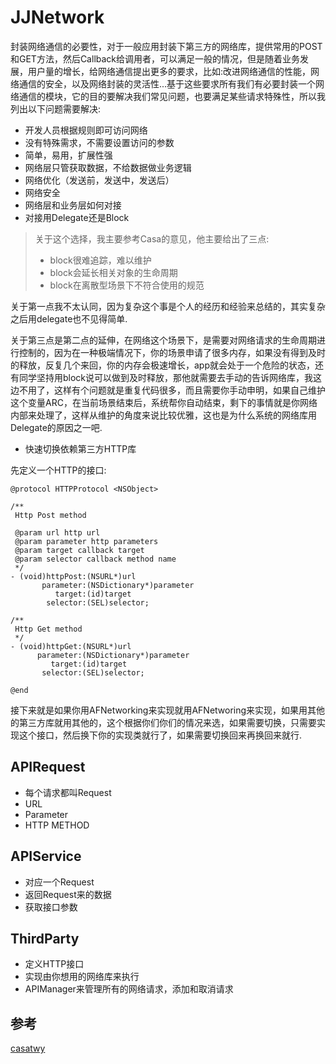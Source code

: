 # JJNetwork
封装网络通信的必要性，对于一般应用封装下第三方的网络库，提供常用的POST和GET方法，然后Callback给调用者，可以满足一般的情况，但是随着业务发展，用户量的增长，给网络通信提出更多的要求，比如:改进网络通信的性能，网络通信的安全，以及网络封装的灵活性...基于这些要求所有我们有必要封装一个网络通信的模块，它的目的要解决我们常见问题，也要满足某些请求特殊性，所以我列出以下问题需要解决:

* 开发人员根据规则即可访问网络
* 没有特殊需求，不需要设置访问的参数
* 简单，易用，扩展性强
* 网络层只管获取数据，不给数据做业务逻辑
* 网络优化（发送前，发送中，发送后）
* 网络安全
* 网络层和业务层如何对接
* 对接用Delegate还是Block

> 关于这个选择，我主要参考Casa的意见，他主要给出了三点:
> - block很难追踪，难以维护
> - block会延长相关对象的生命周期
> - block在离散型场景下不符合使用的规范

关于第一点我不太认同，因为复杂这个事是个人的经历和经验来总结的，其实复杂之后用delegate也不见得简单.

关于第三点是第二点的延伸，在网络这个场景下，是需要对网络请求的生命周期进行控制的，因为在一种极端情况下，你的场景申请了很多内存，如果没有得到及时的释放，反复几个来回，你的内存会极速增长，app就会处于一个危险的状态，还有同学坚持用block说可以做到及时释放，那他就需要去手动的告诉网络库，我这边不用了，这样有个问题就是重复代码很多，而且需要你手动申明，如果自己维护这个变量ARC，在当前场景结束后，系统帮你自动结束，剩下的事情就是你网络内部来处理了，这样从维护的角度来说比较优雅，这也是为什么系统的网络库用Delegate的原因之一吧.

* 快速切换依赖第三方HTTP库

先定义一个HTTP的接口:
```objc
@protocol HTTPProtocol <NSObject>

/**
 Http Post method

 @param url http url
 @param parameter http parameters
 @param target callback target
 @param selector callback method name
 */
- (void)httpPost:(NSURL*)url
	   parameter:(NSDictionary*)parameter
		  target:(id)target
		selector:(SEL)selector;

/**
 Http Get method
 */
- (void)httpGet:(NSURL*)url
	  parameter:(NSDictionary*)parameter
		 target:(id)target
	   selector:(SEL)selector;

@end
```

接下来就是如果你用AFNetworking来实现就用AFNetworing来实现，如果用其他的第三方库就用其他的，这个根据你们你们的情况来选，如果需要切换，只需要实现这个接口，然后换下你的实现类就行了，如果需要切换回来再换回来就行.

## APIRequest
* 每个请求都叫Request
* URL
* Parameter
* HTTP METHOD

## APIService
* 对应一个Request
* 返回Request来的数据
* 获取接口参数

## ThirdParty
* 定义HTTP接口
* 实现由你想用的网络库来执行
* APIManager来管理所有的网络请求，添加和取消请求


## 参考
[casatwy](https://casatwy.com/iosying-yong-jia-gou-tan-wang-luo-ceng-she-ji-fang-an.html)
